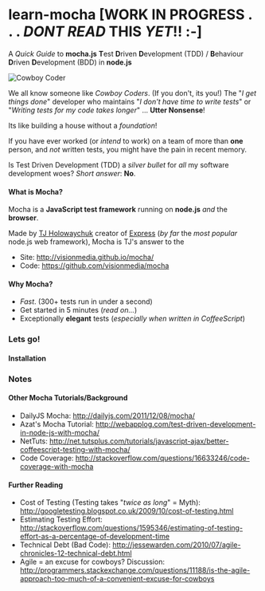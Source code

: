 learn-mocha [WORK IN PROGRESS . . . *DONT READ* THIS *YET*!! :-]
===========

A *Quick Guide* to **mocha.js** **T**est **D**riven **D**evelopment (TDD) / 
**B**ehaviour **D**riven **D**evelopment (BDD) in **node.js**

![Cowboy Coder](https://raw.github.com/nelsonic/learn-mocha/master/images/cowboy-coder.png "Cowboy Coder")

We all know someone like *Cowboy Coders*. (If you don't, its you!) 
The "*I get things done*" developer who maintains 
"*I don't have time to write tests*" or 
"*Writing tests for my code takes longer*" ... **Utter Nonsense**!

Its like building a house without a *foundation*! 

If you have ever worked (or *intend* to work) on a team of more than **one**
person, and *not* written tests, you might have the pain in recent memory. 

Is Test Driven Development (TDD) a *silver bullet* for *all* my software
development woes? *Short answer*: **No**. 


#### What is Mocha?

Mocha is a **JavaScript test framework** running on **node.js** 
*and* the **browser**.

Made by [TJ Holowaychuk](https://twitter.com/tjholowaychuk) creator of 
[Express](https://github.com/visionmedia/express) (*by far* the *most popular* 
node.js web framework), Mocha is TJ's answer to the 

- Site: http://visionmedia.github.io/mocha/
- Code: https://github.com/visionmedia/mocha

#### Why Mocha?

- *Fast*. (300+ tests run in under a second)
- Get started in 5 minutes (*read on...*)
- Exceptionally **elegant** tests (*especially when written in CoffeeScript*)

### Lets go!

#### Installation



### Notes

#### Other Mocha Tutorials/Background

- DailyJS Mocha: http://dailyjs.com/2011/12/08/mocha/
- Azat's Mocha Tutorial: http://webapplog.com/test-driven-development-in-node-js-with-mocha/
- NetTuts: http://net.tutsplus.com/tutorials/javascript-ajax/better-coffeescript-testing-with-mocha/
- Code Coverage: http://stackoverflow.com/questions/16633246/code-coverage-with-mocha


#### Further Reading

- Cost of Testing (Testing takes "*twice as long*" = Myth): http://googletesting.blogspot.co.uk/2009/10/cost-of-testing.html
- Estimating Testing Effort: http://stackoverflow.com/questions/1595346/estimating-of-testing-effort-as-a-percentage-of-development-time
- Technical Debt (Bad Code): http://jessewarden.com/2010/07/agile-chronicles-12-technical-debt.html
- Agile = an excuse for cowboys? Discussion: http://programmers.stackexchange.com/questions/11188/is-the-agile-approach-too-much-of-a-convenient-excuse-for-cowboys
    